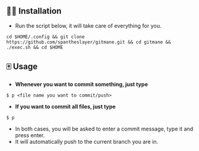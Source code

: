 ## ✍🏻 Installation

- Run the script below, it will take care of everything for you.
```
cd $HOME/.config && git clone https://github.com/spantheslayer/gitmane.git && cd gitmane && ./exec.sh && cd $HOME
```
## 🀄️ Usage
- **Whenever you want to commit something, just type**
```
$ p <file name you want to commit/push>
```
- **If you want to commit all files, just type**
```
$ p
```
- In both cases, you will be asked to enter a commit message, type it and press enter.
- It will automatically push to the current branch you are in.